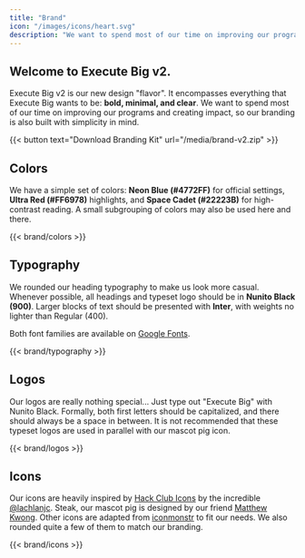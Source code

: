 ```yaml
---
title: "Brand"
icon: "/images/icons/heart.svg"
description: "We want to spend most of our time on improving our programs and creating impact, so our branding is also built with simplicity in mind."
---
```


## Welcome to Execute Big v2.

Execute Big v2 is our new design "flavor". It encompasses everything that Execute Big wants to be: **bold, minimal, and clear**. We want to spend most of our time on improving our programs and creating impact, so our branding is also built with simplicity in mind.

{{< button text="Download Branding Kit" url="/media/brand-v2.zip" >}}

## Colors

We have a simple set of colors: **Neon Blue (#4772FF)** for official settings, **Ultra Red (#FF6978)** highlights, and **Space Cadet (#22223B)** for high-contrast reading. A small subgrouping of colors may also be used here and there.

{{< brand/colors >}}

## Typography

We rounded our heading typography to make us look more casual. Whenever possible, all headings and typeset logo should be in **Nunito Black (900)**. Larger blocks of text should be presented with **Inter**, with weights no lighter than Regular (400).

Both font families are available on [Google Fonts](https://fonts.google.com/?sidebar.open=true&selection.family=Inter:wght@400;500;600;700|Nunito:wght@900&query=nunito).

{{< brand/typography >}}

## Logos

Our logos are really nothing special... Just type out "Execute Big" with Nunito Black. Formally, both first letters should be capitalized, and there should always be a space in between. It is not recommended that these typeset logos are used in parallel with our mascot pig icon.

{{< brand/logos >}}

## Icons

Our icons are heavily inspired by [Hack Club Icons](https://icons.hackclub.com/) by the incredible [@lachlanjc](https://github.com/lachlanjc). Steak, our mascot pig is designed by our friend [Matthew Kwong](https://www.matthewkwong.com/). Other icons are adapted from [iconmonstr](https://iconmonstr.com/) to fit our needs. We also rounded quite a few of them to match our branding. 

{{< brand/icons >}}
